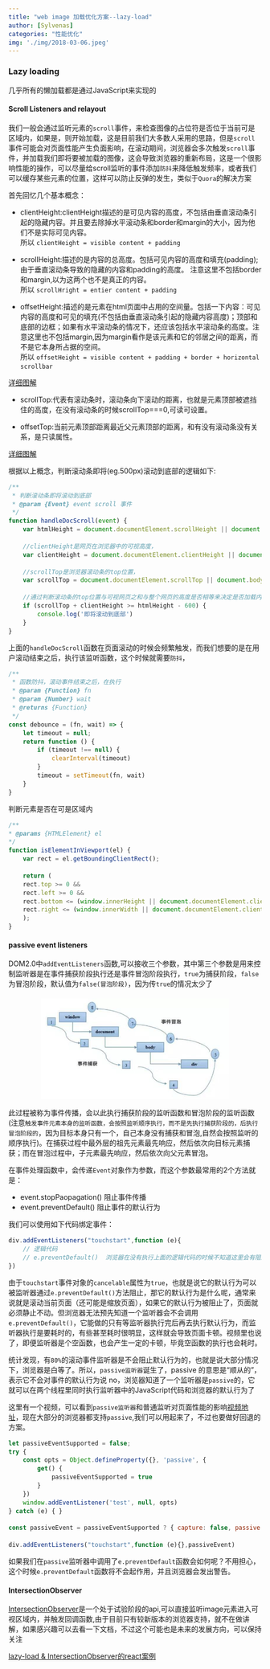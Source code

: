 ```yaml
---
title: "web image 加载优化方案--lazy-load"
author: [Sylvenas]
categories: "性能优化"
img: './img/2018-03-06.jpeg'
---
```


### Lazy loading     
几乎所有的懒加载都是通过JavaScript来实现的
#### Scroll Listeners and relayout
我们一般会通过监听元素的`scroll`事件，来检查图像的占位符是否位于当前可是区域内，如果是，则开始加载，这是目前我们大多数人采用的思路，但是`scroll`事件可能会对页面性能产生负面影响，在滚动期间，浏览器会多次触发`scroll`事件，并加载我们即将要被加载的图像，这会导致浏览器的重新布局，这是一个很影响性能的操作，可以尽量给scroll监听的事件添加`防抖`来降低触发频率，或者我们可以缓存某些元素的位置，这样可以防止反弹的发生，类似于`Quora`的解决方案

首先回忆几个基本概念：
* clientHeight:clientHeight描述的是可见内容的高度，不包括由垂直滚动条引起的隐藏内容。并且要去除掉水平滚动条和border和margin的大小，因为他们不是实际可见内容。     
所以 `clientHeight = visible content + padding`

* scrollHeight:描述的是内容的总高度。包括可见内容的高度和填充(padding);由于垂直滚动条导致的隐藏的内容和padding的高度。 注意这里不包括border和margin,以为这两个也不是真正的内容。     
所以 `scrollHright = entier content + padding`

* offsetHeight:描述的是元素在html页面中占用的空间量。包括一下内容：可见内容的高度和可见的填充(不包括由垂直滚动条引起的隐藏内容高度)；顶部和底部的边框；如果有水平滚动条的情况下，还应该包括水平滚动条的高度。注意这里也不包括margin,因为margin看作是该元素和它的邻居之间的距离，而不是它本身所占据的空间。      
所以 `offsetHeight = visible content + padding + border + horizontal scrollbar`

[详细图解](http://usefulangle.com/post/40/javascript-client-height-vs-offset-height-vs-scroll-height)

* scrollTop:代表有滚动条时，滚动条向下滚动的距离，也就是元素顶部被遮挡住的高度，在没有滚动条的时候scrollTop===0,可读可设置。

* offsetTop:当前元素顶部距离最近父元素顶部的距离，和有没有滚动条没有关系，是只读属性。

[详细图解](https://www.imooc.com/article/17571)

根据以上概念，判断滚动条即将(eg.500px)滚动到底部的逻辑如下:
``` js
/**
 * 判断滚动条即将滚动到底部
 * @param {Event} event scroll 事件
 */
function handleDocScroll(event) {
    var htmlHeight = document.documentElement.scrollHeight || document.body.scrollHeight;

    //clientHeight是网页在浏览器中的可视高度，
    var clientHeight = document.documentElement.clientHeight || document.body.clientHeight;

    //scrollTop是浏览器滚动条的top位置，
    var scrollTop = document.documentElement.scrollTop || document.body.scrollTop;

    //通过判断滚动条的top位置与可视网页之和与整个网页的高度是否相等来决定是否加载内容；
    if (scrollTop + clientHeight >= htmlHeight - 600) {
        console.log('即将滚动到底部')
    }
}
```
上面的`handleDocScroll`函数在页面滚动的时候会频繁触发，而我们想要的是在用户滚动结束之后，执行该监听函数，这个时候就需要`防抖`，
``` js
/**
 * 函数防抖，滚动事件结束之后，在执行
 * @param {Function} fn 
 * @param {Number} wait 
 * @returns {Function}
 */
const debounce = (fn, wait) => {
    let timeout = null;
    return function () {
        if (timeout !== null) {
            clearInterval(timeout)
        }
        timeout = setTimeout(fn, wait)
    }
}
```

判断元素是否在可是区域内
``` js
/**
* @params {HTMLElement} el
*/
function isElementInViewport(el) {
    var rect = el.getBoundingClientRect();

    return (
    rect.top >= 0 &&
    rect.left >= 0 &&
    rect.bottom <= (window.innerHeight || document.documentElement.clientHeight) &&
    rect.right <= (window.innerWidth || document.documentElement.clientWidth)
    );
}
```
#### passive event listeners
DOM2.0中`addEventListeners`函数,可以接收三个参数，其中第三个参数是用来控制监听器是在事件捕获阶段执行还是事件冒泡阶段执行，`true`为捕获阶段，`false`为冒泡阶段，默认值为`false(冒泡阶段)`，因为传`true`的情况太少了

<div style="text-align:center;margin-top:20px" align="center">
  <img style="height:200px;" src="../../images/capture-bubble.jpg" />
</div>  

此过程被称为事件传播，会以此执行捕获阶段的监听函数和冒泡阶段的监听函数(注意`触发事件元素本身的监听函数，会按照监听顺序执行，而不是先执行捕获阶段的，后执行冒泡阶段的`，因为目标本身只有一个，自己本身没有捕获和冒泡,自然会按照监听的顺序执行)。在捕获过程中最外层的祖先元素最先响应，然后依次向目标元素捕获；而在冒泡过程中，子元素最先响应，然后依次向父元素冒泡。

在事件处理函数中，会传递`Event`对象作为参数，而这个参数最常用的2个方法就是：
* event.stopPaopagation()   阻止事件传播
* event.preventDefault()    阻止事件的默认行为

我们可以使用如下代码绑定事件：
``` js
div.addEventListeners("touchstart",function (e){
    // 逻辑代码
    // e.preventDefault()  浏览器在没有执行上面的逻辑代码的时候不知道这里会有阻止默认事件的方法
})
```
由于`touchstart`事件对象的`cancelable`属性为`true`，也就是说它的默认行为可以被监听器通过`e.preventDefault()`方法阻止，那它的默认行为是什么呢，通常来说就是滚动当前页面（还可能是缩放页面），如果它的默认行为被阻止了，页面就必须静止不动。但浏览器无法预先知道一个监听器会不会调用`e.preventDefault()`，它能做的只有等监听器执行完后再去执行默认行为，而监听器执行是要耗时的，有些甚至耗时很明显，这样就会导致页面卡顿。视频里也说了，即便监听器是个空函数，也会产生一定的卡顿，毕竟空函数的执行也会耗时。

统计发现，有`80%`的滚动事件监听器是不会阻止默认行为的，也就是说大部分情况下，浏览器是白等了。所以，`passive监听器`诞生了，passive 的意思是“顺从的”，表示它不会对事件的默认行为说 no，浏览器知道了一个监听器是`passive`的，它就可以在两个线程里同时执行监听器中的JavaScript代码和浏览器的默认行为了

这里有一个视频，可以看到`passive监听器`和普通监听对页面性能的影响[视频地址](https://www.webreflection.co.uk/blog/2016/04/17/new-dom4-standards)，现在大部分的浏览器都支持`passive`,我们可以用起来了，不过也要做好回退的方案。
``` js
let passiveEventSupported = false;
try {
    const opts = Object.defineProperty({}, 'passive', {
        get() {
            passiveEventSupported = true
        }
    })
    window.addEventListener('test', null, opts)
} catch (e) { }

const passiveEvent = passiveEventSupported ? { capture: false, passive: true } : false

div.addEventListeners("touchstart",function (e){},passiveEvent)
```

如果我们在`passive`监听器中调用了`e.preventDefault`函数会如何呢？不用担心，这个时候`e.preventDefault`函数将不会起作用，并且浏览器会发出警告。

#### IntersectionObserver
[IntersectionObserver](https://developer.mozilla.org/en-US/docs/Web/API/Intersection_Observer_API)是一个处于试验阶段的api,可以直接监听image元素进入可视区域内，并触发回调函数,由于目前只有较新版本的浏览器支持，就不在做讲解，如果感兴趣可以去看一下文档，不过这个可能也是未来的发展方向，可以保持关注

[lazy-load & IntersectionObserver的react案例](https://jmperezperez.com/high-performance-lazy-loading/)
